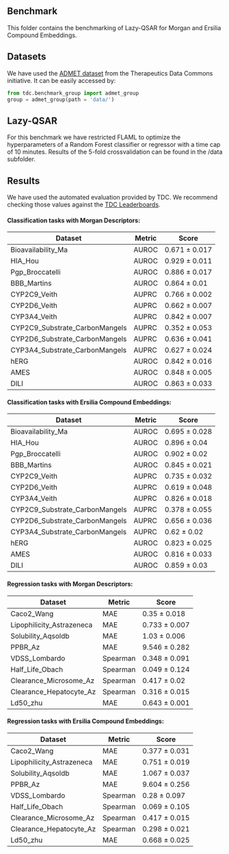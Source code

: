 ## Benchmark
This folder contains the benchmarking of Lazy-QSAR for Morgan and Ersilia Compound Embeddings.

## Datasets
We have used the [ADMET dataset](https://tdcommons.ai/single_pred_tasks/adme/) from the Therapeutics Data Commons initiative.
It can be easily accessed by:

```python
from tdc.benchmark_group import admet_group
group = admet_group(path = 'data/')
```

## Lazy-QSAR
For this benchmark we have restricted FLAML to optimize the hyperparameters of a Random Forest classifier or regressor with a time cap of 10 minutes. Results of the 5-fold crossvalidation can be found in the /data subfolder.

## Results
We have used the automated evaluation provided by TDC. We recommend checking those values against the [TDC Leaderboards](https://tdcommons.ai/benchmark/overview/).

#### Classification tasks with Morgan Descriptors:
| Dataset    | Metric |  Score | 
| ----------- | ----------- | ----------- |
| Bioavailability_Ma   | AUROC | 0.671 ± 0.017 |
| HIA_Hou  | AUROC | 0.929 ± 0.011 |
| Pgp_Broccatelli | AUROC | 0.886 ± 0.017 |
| BBB_Martins   | AUROC | 0.864 ± 0.01|
| CYP2C9_Veith   | AUPRC | 0.766 ± 0.002 |
| CYP2D6_Veith  | AUPRC | 0.662 ± 0.007 |
| CYP3A4_Veith   | AUPRC | 0.842 ± 0.007 |
| CYP2C9_Substrate_CarbonMangels   | AUPRC | 0.352 ± 0.053 |
| CYP2D6_Substrate_CarbonMangels   | AUPRC | 0.636 ± 0.041 |
| CYP3A4_Substrate_CarbonMangels   | AUPRC | 0.627 ± 0.024 |
| hERG   | AUROC | 0.842 ± 0.016 |
| AMES   | AUROC | 0.848 ± 0.005 |
| DILI   | AUROC | 0.863 ± 0.033 |

#### Classification tasks with Ersilia Compound Embeddings:
| Dataset    | Metric |  Score | 
| ----------- | ----------- | ----------- |
| Bioavailability_Ma   | AUROC | 0.695 ± 0.028 |
| HIA_Hou  | AUROC | 0.896 ± 0.04 |
| Pgp_Broccatelli | AUROC | 0.902 ± 0.02 |
| BBB_Martins   | AUROC | 0.845 ± 0.021|
| CYP2C9_Veith   | AUPRC | 0.735 ± 0.032 |
| CYP2D6_Veith  | AUPRC | 0.619 ± 0.048 |
| CYP3A4_Veith   | AUPRC | 0.826 ± 0.018 |
| CYP2C9_Substrate_CarbonMangels   | AUPRC | 0.378 ± 0.055 |
| CYP2D6_Substrate_CarbonMangels   | AUPRC | 0.656 ± 0.036 |
| CYP3A4_Substrate_CarbonMangels   | AUPRC | 0.62 ± 0.02 |
| hERG   | AUROC | 0.823 ± 0.025 |
| AMES   | AUROC | 0.816 ± 0.033 |
| DILI   | AUROC | 0.859 ± 0.03 |

#### Regression tasks with Morgan Descriptors:
| Dataset    | Metric |  Score | 
| ----------- | ----------- | ----------- |
| Caco2_Wang   | MAE | 0.35 ± 0.018 |
| Lipophilicity_Astrazeneca   | MAE | 0.733 ± 0.007 |
| Solubility_Aqsoldb | MAE | 1.03 ± 0.006 |
| PPBR_Az   | MAE | 9.546 ± 0.282 |
| VDSS_Lombardo   | Spearman | 0.348 ± 0.091 |
| Half_Life_Obach  | Spearman | 0.049 ± 0.124 |
| Clearance_Microsome_Az   | Spearman | 0.417 ± 0.02 |
| Clearance_Hepatocyte_Az   | Spearman | 0.316 ± 0.015 |
| Ld50_zhu   | MAE | 0.643 ± 0.001 |

#### Regression tasks with Ersilia Compound Embeddings:
| Dataset    | Metric |  Score | 
| ----------- | ----------- | ----------- |
| Caco2_Wang   | MAE | 0.377 ± 0.031  |
| Lipophilicity_Astrazeneca   | MAE | 0.751 ± 0.019 |
| Solubility_Aqsoldb | MAE | 1.067 ± 0.037 |
| PPBR_Az   | MAE | 9.604 ± 0.256 |
| VDSS_Lombardo   | Spearman | 0.28 ± 0.097 |
| Half_Life_Obach  | Spearman | 0.069 ± 0.105 |
| Clearance_Microsome_Az   | Spearman | 0.417 ± 0.015 |
| Clearance_Hepatocyte_Az   | Spearman | 0.298 ± 0.021 |
| Ld50_zhu   | MAE | 0.668 ± 0.025 |
